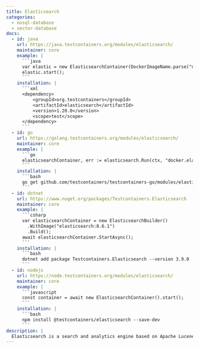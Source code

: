 ```yaml
---
title: Elasticsearch
categories:
  - nosql-database
  - vector-database
docs:
  - id: java
    url: https://java.testcontainers.org/modules/elasticsearch/
    maintainer: core
    example: |
      ```java
      var elastic = new ElasticsearchContainer(DockerImageName.parse("docker.elastic.co/elasticsearch/elasticsearch:7.9.2"));
      elastic.start();
      ```
    installation: |
      ```xml
      <dependency>
          <groupId>org.testcontainers</groupId>
          <artifactId>elasticsearch</artifactId>
          <version>1.20.0</version>
          <scope>test</scope>
      </dependency>
      ```
  - id: go
    url: https://golang.testcontainers.org/modules/elasticsearch/
    maintainer: core
    example: |
      ```go
      elasticsearchContainer, err := elasticsearch.Run(ctx, "docker.elastic.co/elasticsearch/elasticsearch:8.9.0")
      ```
    installation: |
      ```bash
      go get github.com/testcontainers/testcontainers-go/modules/elasticsearch
      ```
  - id: dotnet
    url: https://www.nuget.org/packages/Testcontainers.Elasticsearch
    maintainer: core
    example: |
      ```csharp
      var elasticsearchContainer = new ElasticsearchBuilder()
        .WithImage("elasticsearch:8.6.1")
        .Build();
      await elasticsearchContainer.StartAsync();
      ```
    installation: |
      ```bash
      dotnet add package Testcontainers.Elasticsearch --version 3.9.0
      ```
  - id: nodejs
    url: https://node.testcontainers.org/modules/elasticsearch/
    maintainer: core
    example: |
      ```javascript
      const container = await new ElasticsearchContainer().start();
      ```
    installation: |
      ```bash
      npm install @testcontainers/elasticsearch --save-dev
      ```
description: |
  Elasticsearch is a search and analytics engine based on Apache Lucene. It provides a distributed, multitenant-capable full-text search engine with an HTTP web interface and schema-free JSON documents.
---
```

